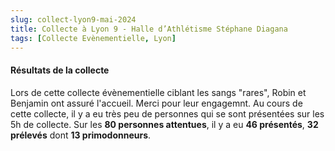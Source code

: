 ```yaml
---
slug: collect-lyon9-mai-2024
title: Collecte à Lyon 9 - Halle d’Athlétisme Stéphane Diagana
tags: [Collecte Evènementielle, Lyon]
---
```


#### Résultats de la collecte

Lors de cette collecte évènementielle ciblant les sangs "rares", Robin et Benjamin ont assuré l'accueil. Merci pour leur engagemnt. Au cours de cette collecte, il y a eu très peu de personnes qui se sont présentées sur les 5h de collecte. Sur les **80 personnes attentues**, il y a eu **46 présentés**, **32 prélevés** dont **13 primodonneurs**.